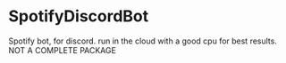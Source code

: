 # SpotifyDiscordBot
Spotify bot, for discord. run in the cloud with a good cpu for best results. NOT A COMPLETE PACKAGE
